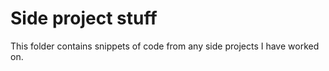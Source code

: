# Side project stuff

This folder contains snippets of code from any side projects I have worked on.
